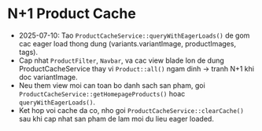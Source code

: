 # N+1 Product Cache

- 2025-07-10: Tao `ProductCacheService::queryWithEagerLoads()` de gom cac eager load thong dung (variants.variantImage, productImages, tags).
- Cap nhat `ProductFilter`, `Navbar`, va cac view blade lon de dung ProductCacheService thay vi `Product::all()` ngam dinh -> tranh N+1 khi doc variantImage.
- Neu them view moi can toan bo danh sach san pham, goi `ProductCacheService::getHomepageProducts()` hoac `queryWithEagerLoads()`.
- Ket hop voi cache da co, nho goi `ProductCacheService::clearCache()` sau khi cap nhat san pham de lam moi du lieu eager loaded.
